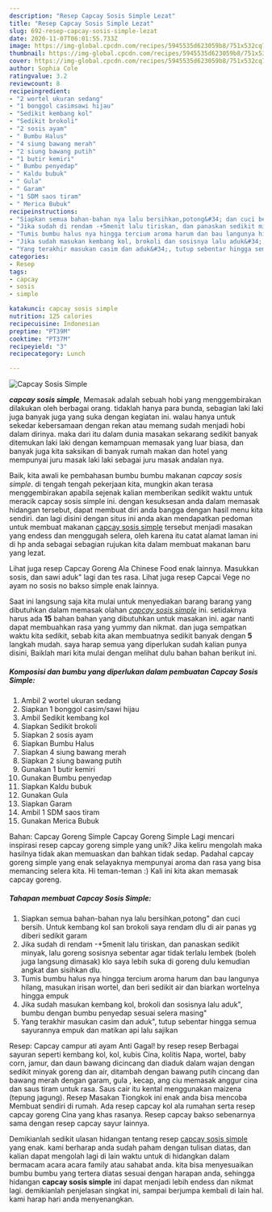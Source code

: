 ```yaml
---
description: "Resep Capcay Sosis Simple Lezat"
title: "Resep Capcay Sosis Simple Lezat"
slug: 692-resep-capcay-sosis-simple-lezat
date: 2020-11-07T06:01:55.733Z
image: https://img-global.cpcdn.com/recipes/5945535d623059b8/751x532cq70/capcay-sosis-simple-foto-resep-utama.jpg
thumbnail: https://img-global.cpcdn.com/recipes/5945535d623059b8/751x532cq70/capcay-sosis-simple-foto-resep-utama.jpg
cover: https://img-global.cpcdn.com/recipes/5945535d623059b8/751x532cq70/capcay-sosis-simple-foto-resep-utama.jpg
author: Sophia Cole
ratingvalue: 3.2
reviewcount: 8
recipeingredient:
- "2 wortel ukuran sedang"
- "1 bonggol casimsawi hijau"
- "Sedikit kembang kol"
- "Sedikit brokoli"
- "2 sosis ayam"
- " Bumbu Halus"
- "4 siung bawang merah"
- "2 siung bawang putih"
- "1 butir kemiri"
- " Bumbu penyedap"
- " Kaldu bubuk"
- " Gula"
- " Garam"
- "1 SDM saos tiram"
- " Merica Bubuk"
recipeinstructions:
- "Siapkan semua bahan-bahan nya lalu bersihkan,potong&#34; dan cuci bersih. Untuk kembang kol san brokoli saya rendam dlu di air panas yg diberi sedikit garam"
- "Jika sudah di rendam -+5menit lalu tiriskan, dan panaskan sedikit minyak, lalu goreng sosisnya sebentar agar tidak terlalu lembek (boleh juga langsung dimasak) klo saya lebih suka di goreng dulu kemudian angkat dan sisihkan dlu."
- "Tumis bumbu halus nya hingga tercium aroma harum dan bau langunya hilang, masukan irisan wortel, dan beri sedikit air dan biarkan wortelnya hingga empuk"
- "Jika sudah masukan kembang kol, brokoli dan sosisnya lalu aduk&#34;, bumbu dengan bumbu penyedap sesuai selera masing&#34;"
- "Yang terakhir masukan casim dan aduk&#34;, tutup sebentar hingga semua sayurannya empuk dan matikan api lalu sajikan"
categories:
- Resep
tags:
- capcay
- sosis
- simple

katakunci: capcay sosis simple 
nutrition: 125 calories
recipecuisine: Indonesian
preptime: "PT39M"
cooktime: "PT37M"
recipeyield: "3"
recipecategory: Lunch

---
```



![Capcay Sosis Simple](https://img-global.cpcdn.com/recipes/5945535d623059b8/751x532cq70/capcay-sosis-simple-foto-resep-utama.jpg)

<b><i>capcay sosis simple</i></b>, Memasak adalah sebuah hobi yang menggembirakan dilakukan oleh berbagai orang. tidaklah hanya para bunda, sebagian laki laki juga banyak juga yang suka dengan kegiatan ini. walau hanya untuk sekedar kebersamaan dengan rekan atau memang sudah menjadi hobi dalam dirinya. maka dari itu dalam dunia masakan sekarang sedikit banyak ditemukan laki laki dengan kemampuan memasak yang luar biasa, dan banyak juga kita saksikan di banyak rumah makan dan hotel yang mempunyai juru masak laki laki sebagai juru masak andalan nya.

Baik, kita awali ke pembahasan bumbu bumbu makanan <i>capcay sosis simple</i>. di tengah tengah pekerjaan kita, mungkin akan terasa menggembirakan apabila sejenak kalian memberikan sedikit waktu untuk meracik capcay sosis simple ini. dengan kesuksesan anda dalam memasak hidangan tersebut, dapat membuat diri anda bangga dengan hasil menu kita sendiri. dan lagi disini dengan situs ini anda akan mendapatkan pedoman untuk membuat makanan <u>capcay sosis simple</u> tersebut menjadi masakan yang endess dan menggugah selera, oleh karena itu catat alamat laman ini di hp anda sebagai sebagian rujukan kita dalam membuat makanan baru yang lezat.

Lihat juga resep Capcay Goreng Ala Chinese Food enak lainnya. Masukkan sosis, dan sawi aduk&#34; lagi dan tes rasa. Lihat juga resep Capcai Vege no ayam no sosis no bakso simple enak lainnya.


Saat ini langsung saja kita mulai untuk menyediakan barang barang yang dibutuhkan dalam memasak olahan <u><i>capcay sosis simple</i></u> ini. setidaknya harus ada <b>15</b> bahan bahan yang dibutuhkan untuk masakan ini. agar nanti dapat membuahkan rasa yang yummy dan nikmat. dan juga sempatkan waktu kita sedikit, sebab kita akan membuatnya sedikit banyak dengan <b>5</b> langkah mudah. saya harap semua yang diperlukan sudah kalian punya disini, Baiklah mari kita mulai dengan melihat dulu bahan bahan berikut ini.

<!--inarticleads1-->

##### Komposisi dan bumbu yang diperlukan dalam pembuatan Capcay Sosis Simple:

1. Ambil 2 wortel ukuran sedang
1. Siapkan 1 bonggol casim/sawi hijau
1. Ambil Sedikit kembang kol
1. Siapkan Sedikit brokoli
1. Siapkan 2 sosis ayam
1. Siapkan  Bumbu Halus
1. Siapkan 4 siung bawang merah
1. Siapkan 2 siung bawang putih
1. Gunakan 1 butir kemiri
1. Gunakan  Bumbu penyedap
1. Siapkan  Kaldu bubuk
1. Gunakan  Gula
1. Siapkan  Garam
1. Ambil 1 SDM saos tiram
1. Gunakan  Merica Bubuk


Bahan: Capcay Goreng Simple Capcay Goreng Simple Lagi mencari inspirasi resep capcay goreng simple yang unik? Jika keliru mengolah maka hasilnya tidak akan memuaskan dan bahkan tidak sedap. Padahal capcay goreng simple yang enak selayaknya mempunyai aroma dan rasa yang bisa memancing selera kita. Hi teman-teman :) Kali ini kita akan memasak capcay goreng. 

<!--inarticleads2-->

##### Tahapan membuat Capcay Sosis Simple:

1. Siapkan semua bahan-bahan nya lalu bersihkan,potong&#34; dan cuci bersih. Untuk kembang kol san brokoli saya rendam dlu di air panas yg diberi sedikit garam
1. Jika sudah di rendam -+5menit lalu tiriskan, dan panaskan sedikit minyak, lalu goreng sosisnya sebentar agar tidak terlalu lembek (boleh juga langsung dimasak) klo saya lebih suka di goreng dulu kemudian angkat dan sisihkan dlu.
1. Tumis bumbu halus nya hingga tercium aroma harum dan bau langunya hilang, masukan irisan wortel, dan beri sedikit air dan biarkan wortelnya hingga empuk
1. Jika sudah masukan kembang kol, brokoli dan sosisnya lalu aduk&#34;, bumbu dengan bumbu penyedap sesuai selera masing&#34;
1. Yang terakhir masukan casim dan aduk&#34;, tutup sebentar hingga semua sayurannya empuk dan matikan api lalu sajikan


Resep: Capcay campur ati ayam Anti Gagal! by resep resep Berbagai sayuran seperti kembang kol, kol, kubis Cina, kolitis Napa, wortel, baby corn, jamur, dan daun bawang dicincang dan diaduk dalam wajan dengan sedikit minyak goreng dan air, ditambah dengan bawang putih cincang dan bawang merah dengan garam, gula , kecap, ang ciu memasak anggur cina dan saus tiram untuk rasa. Saus cair itu kental menggunakan maizena (tepung jagung). Resep Masakan Tiongkok ini enak anda bisa mencoba Membuat sendiri di rumah. Ada resep capcay kol ala rumahan serta resep capcay goreng Cina yang khas rasanya. Resep capcay bakso sebenarnya sama dengan resep capcay sayur lainnya. 

Demikianlah sedikit ulasan hidangan tentang resep <u>capcay sosis simple</u> yang enak. kami berharap anda sudah paham dengan tulisan diatas, dan kalian dapat mengolah lagi di lain waktu untuk di hidangkan dalam bermacam acara acara family atau sahabat anda. kita bisa menyesuaikan bumbu bumbu yang tertera diatas sesuai dengan harapan anda, sehingga hidangan <b>capcay sosis simple</b> ini dapat menjadi lebih endess dan nikmat lagi. demikianlah penjelasan singkat ini, sampai berjumpa kembali di lain hal. kami harap hari anda menyenangkan.
